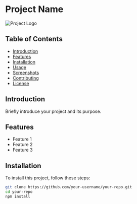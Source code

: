 # Project Name

![Project Logo](https://link-to-your-image.com/logo.png)

## Table of Contents
- [Introduction](#introduction)
- [Features](#features)
- [Installation](#installation)
- [Usage](#usage)
- [Screenshots](#screenshots)
- [Contributing](#contributing)
- [License](#license)

## Introduction
Briefly introduce your project and its purpose.

## Features
- Feature 1
- Feature 2
- Feature 3

## Installation
To install this project, follow these steps:

```bash
git clone https://github.com/your-username/your-repo.git
cd your-repo
npm install

